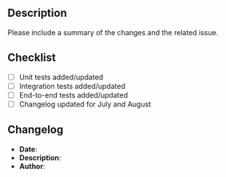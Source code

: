 ## Description

Please include a summary of the changes and the related issue.

## Checklist

- [ ] Unit tests added/updated
- [ ] Integration tests added/updated
- [ ] End-to-end tests added/updated
- [ ] Changelog updated for July and August

## Changelog

- **Date**:
- **Description**:
- **Author**:
